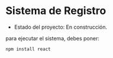  <h1> Sistema de Registro </h1> 

  - Estado del proyecto: En construcción.

  para ejecutar el sistema, debes poner:
  
 ```npm install react```

